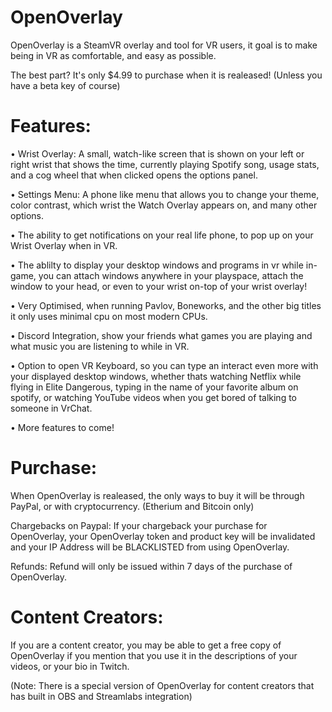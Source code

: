 # OpenOverlay

OpenOverlay is a SteamVR overlay and tool for VR users, it goal is to make being in VR as comfortable, and easy as possible.

The best part? It's only $4.99 to purchase when it is realeased! (Unless you have a beta key of course)

# Features:

• Wrist Overlay: A small, watch-like screen that is shown on your left or right wrist that shows the time, currently playing Spotify song, usage stats, and a cog wheel that when clicked opens the options panel.

• Settings Menu: A phone like menu that allows you to change your theme, color contrast, which wrist the Watch Overlay appears on, and many other options.

• The ability to get notifications on your real life phone, to pop up on your Wrist Overlay when in VR.

• The ablilty to display your desktop windows and programs in vr while in-game, you can attach windows anywhere in your playspace, attach the window to your head, or even to your wrist on-top of your wrist overlay!

• Very Optimised, when running Pavlov, Boneworks, and the other big titles it only uses minimal cpu on most modern CPUs.

• Discord Integration, show your friends what games you are playing and what music you are listening to while in VR.

• Option to open VR Keyboard, so you can type an interact even more with your displayed desktop windows, whether thats watching Netflix while flying in Elite Dangerous, typing in the name of your favorite album on spotify, or watching YouTube videos when you get bored of talking to someone in VrChat.

• More features to come!

# Purchase:

When OpenOverlay is realeased, the only ways to buy it will be through PayPal, or with cryptocurrency. (Etherium and Bitcoin only)

Chargebacks on Paypal: If your chargeback your purchase for OpenOverlay, your OpenOverlay token and product key will be invalidated and your IP Address will be BLACKLISTED from using OpenOverlay.

Refunds: Refund will only be issued within 7 days of the purchase of OpenOverlay.

# Content Creators:

If you are a content creator, you may be able to get a free copy of OpenOverlay if you mention that you use it in the descriptions of your videos, or your bio in Twitch.

(Note: There is a special version of OpenOverlay for content creators that has built in OBS and Streamlabs integration)
